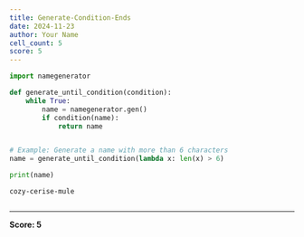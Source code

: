 ```yaml
---
title: Generate-Condition-Ends
date: 2024-11-23
author: Your Name
cell_count: 5
score: 5
---
```


```python
import namegenerator


```


```python
def generate_until_condition(condition):
    while True:
        name = namegenerator.gen()
        if condition(name):
            return name



```


```python
# Example: Generate a name with more than 6 characters
name = generate_until_condition(lambda x: len(x) > 6)

```


```python
print(name)
```

    cozy-cerise-mule



```python

```


---
**Score: 5**
